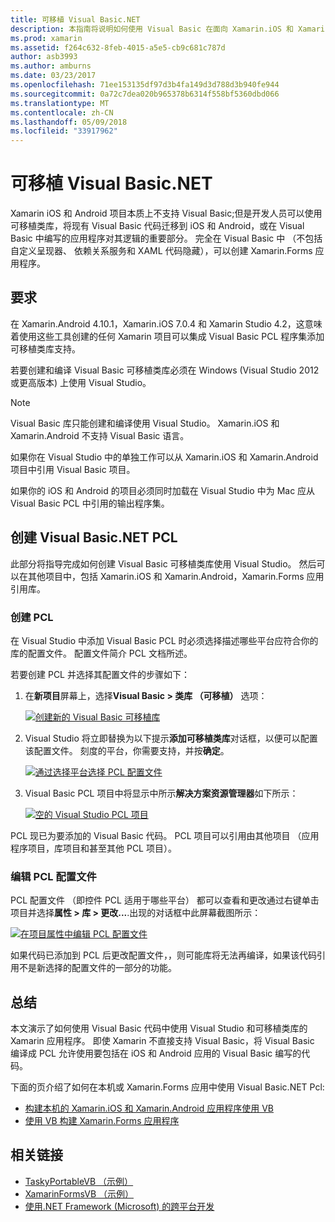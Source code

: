 ```yaml
---
title: 可移植 Visual Basic.NET
description: 本指南将说明如何使用 Visual Basic 在面向 Xamarin.iOS 和 Xamarin.Android 的解决方案中编写可以使用的可移植类库 (PCL) 项目。
ms.prod: xamarin
ms.assetid: f264c632-8feb-4015-a5e5-cb9c681c787d
author: asb3993
ms.author: amburns
ms.date: 03/23/2017
ms.openlocfilehash: 71ee153135df97d3b4fa149d3d788d3b940fe944
ms.sourcegitcommit: 0a72c7dea020b965378b6314f558bf5360dbd066
ms.translationtype: MT
ms.contentlocale: zh-CN
ms.lasthandoff: 05/09/2018
ms.locfileid: "33917962"
---
```

# <a name="portable-visual-basicnet"></a>可移植 Visual Basic.NET

Xamarin iOS 和 Android 项目本质上不支持 Visual Basic;但是开发人员可以使用可移植类库，将现有 Visual Basic 代码迁移到 iOS 和 Android，或在 Visual Basic 中编写的应用程序对其逻辑的重要部分。 完全在 Visual Basic 中 （不包括自定义呈现器、 依赖关系服务和 XAML 代码隐藏），可以创建 Xamarin.Forms 应用程序。

## <a name="requirements"></a>要求

在 Xamarin.Android 4.10.1，Xamarin.iOS 7.0.4 和 Xamarin Studio 4.2，这意味着使用这些工具创建的任何 Xamarin 项目可以集成 Visual Basic PCL 程序集添加可移植类库支持。

若要创建和编译 Visual Basic 可移植类库必须在 Windows (Visual Studio 2012 或更高版本) 上使用 Visual Studio。

> [!NOTE]
> Visual Basic 库只能创建和编译使用 Visual Studio。 Xamarin.iOS 和 Xamarin.Android 不支持 Visual Basic 语言。
>
> 如果你在 Visual Studio 中的单独工作可以从 Xamarin.iOS 和 Xamarin.Android 项目中引用 Visual Basic 项目。
>
> 如果你的 iOS 和 Android 的项目必须同时加载在 Visual Studio 中为 Mac 应从 Visual Basic PCL 中引用的输出程序集。


## <a name="creating-a-visual-basicnet-pcl"></a>创建 Visual Basic.NET PCL

此部分将指导完成如何创建 Visual Basic 可移植类库使用 Visual Studio。
然后可以在其他项目中，包括 Xamarin.iOS 和 Xamarin.Android，Xamarin.Forms 应用引用库。

### <a name="creating-a-pcl"></a>创建 PCL

在 Visual Studio 中添加 Visual Basic PCL 时必须选择描述哪些平台应符合你的库的配置文件。 配置文件简介 PCL 文档所述。

若要创建 PCL 并选择其配置文件的步骤如下：

1.  在**新项目**屏幕上，选择**Visual Basic > 类库 （可移植）** 选项：

    [![](images/image1-sml.png "创建新的 Visual Basic 可移植库")](images/image1.png#lightbox)

1.  Visual Studio 将立即替换为以下提示**添加可移植类库**对话框，以便可以配置该配置文件。 刻度的平台，你需要支持，并按**确定**。

    [![](images/image2-sml.png "通过选择平台选择 PCL 配置文件")](images/image2.png#lightbox)

1.  Visual Basic PCL 项目中将显示中所示**解决方案资源管理器**如下所示：

    [![](images/image3-sml.png "空的 Visual Studio PCL 项目")](images/image3.png#lightbox)


PCL 现已为要添加的 Visual Basic 代码。 PCL 项目可以引用由其他项目 （应用程序项目，库项目和甚至其他 PCL 项目）。

### <a name="editing-the-pcl-profile"></a>编辑 PCL 配置文件

PCL 配置文件 （即控件 PCL 适用于哪些平台） 都可以查看和更改通过右键单击项目并选择**属性 > 库 > 更改...**.出现的对话框中此屏幕截图所示：

 [![](images/image4-sml.png "在项目属性中编辑 PCL 配置文件")](images/image4.png#lightbox)

如果代码已添加到 PCL 后更改配置文件，，则可能库将无法再编译，如果该代码引用不是新选择的配置文件的一部分的功能。


## <a name="summary"></a>总结

本文演示了如何使用 Visual Basic 代码中使用 Visual Studio 和可移植类库的 Xamarin 应用程序。 即使 Xamarin 不直接支持 Visual Basic，将 Visual Basic 编译成 PCL 允许使用要包括在 iOS 和 Android 应用的 Visual Basic 编写的代码。

下面的页介绍了如何在本机或 Xamarin.Forms 应用中使用 Visual Basic.NET Pcl:

- [构建本机的 Xamarin.iOS 和 Xamarin.Android 应用程序使用 VB](native-apps.md)
- [使用 VB 构建 Xamarin.Forms 应用程序](xamarin-forms.md)


## <a name="related-links"></a>相关链接

- [TaskyPortableVB （示例）](https://github.com/xamarin/mobile-samples/tree/master/VisualBasic/TaskyPortableVB)
- [XamarinFormsVB （示例）](https://github.com/xamarin/mobile-samples/tree/master/VisualBasic/XamarinFormsVB)
- [使用.NET Framework (Microsoft) 的跨平台开发](http://msdn.microsoft.com/library/gg597391(v=vs.110).aspx)
